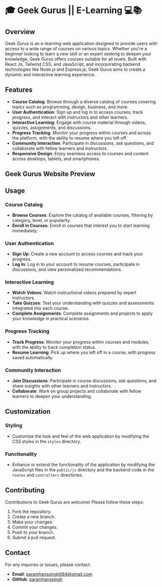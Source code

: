 # 🎓 Geek Gurus || E-Learning 💻📚

## Overview
Geek Gurus is an e-learning web application designed to provide users with access to a wide range of courses on various topics. Whether you're a beginner looking to learn a new skill or an expert seeking to deepen your knowledge, Geek Gurus offers courses suitable for all levels. Built with React Js, Tailwind CSS, and JavaScript, and incorporating backend technologies like Node.js and Express.js, Geek Gurus aims to create a dynamic and interactive learning experience.

## Features
- **Course Catalog**: Browse through a diverse catalog of courses covering topics such as programming, design, business, and more.
- **User Authentication**: Sign up and log in to access courses, track progress, and interact with instructors and other learners.
- **Interactive Learning**: Engage with course material through videos, quizzes, assignments, and discussions.
- **Progress Tracking**: Monitor your progress within courses and across the platform, with the ability to resume where you left off.
- **Community Interaction**: Participate in discussions, ask questions, and collaborate with fellow learners and instructors.
- **Responsive Design**: Enjoy seamless access to courses and content across desktops, tablets, and smartphones.

## Geek Gurus Website Preview 


## Usage

### Course Catalog
- **Browse Courses**: Explore the catalog of available courses, filtering by category, level, or popularity.
- **Enroll in Courses**: Enroll in courses that interest you to start learning immediately.

### User Authentication
- **Sign Up**: Create a new account to access courses and track your progress.
- **Log In**: Log in to your account to resume courses, participate in discussions, and view personalized recommendations.

### Interactive Learning
- **Watch Videos**: Watch instructional videos prepared by expert instructors.
- **Take Quizzes**: Test your understanding with quizzes and assessments integrated into each course.
- **Complete Assignments**: Complete assignments and projects to apply your knowledge in practical scenarios.

### Progress Tracking
- **Track Progress**: Monitor your progress within courses and modules, with the ability to track completion status.
- **Resume Learning**: Pick up where you left off in a course, with progress saved automatically.

### Community Interaction
- **Join Discussions**: Participate in course discussions, ask questions, and share insights with other learners and instructors.
- **Collaborate**: Work on group projects and collaborate with fellow learners to deepen your understanding.

## Customization

### Styling
- Customize the look and feel of the web application by modifying the CSS styles in the `styles` directory.

### Functionality
- Enhance or extend the functionality of the application by modifying the JavaScript files in the `public/js` directory and the backend code in the `routes` and `controllers` directories.

## Contributing
Contributions to Geek Gurus are welcome! Please follow these steps:
1. Fork the repository.
2. Create a new branch.
3. Make your changes.
4. Commit your changes.
5. Push to your branch.
6. Submit a pull request.

## Contact
For any inquiries or issues, please contact:
- **Email**: paramhanssingh084@gmail.com
- **GitHub**: [paramhanssingh](https://github.com/Paramhans-Singh)
